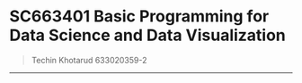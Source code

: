 # SC663401 Basic Programming for Data Science and Data Visualization 
> Techin Khotarud 633020359-2
---

